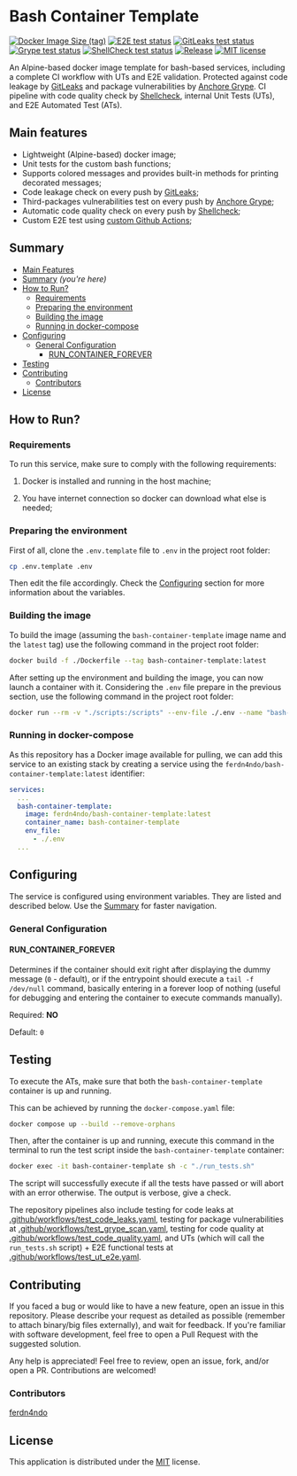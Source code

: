 # Bash Container Template

[![Docker Image Size (tag)](https://img.shields.io/docker/image-size/ferdn4ndo/bash-container-template/latest)](https://hub.docker.com/r/ferdn4ndo/bash-container-template)
[![E2E test status](https://github.com/ferdn4ndo/bash-container-template/actions/workflows/test_ut_e2e.yaml/badge.svg?branch=main)](https://github.com/ferdn4ndo/bash-container-template/actions)
[![GitLeaks test status](https://github.com/ferdn4ndo/bash-container-template/actions/workflows/test_code_leaks.yaml/badge.svg?branch=main)](https://github.com/ferdn4ndo/bash-container-template/actions)
[![Grype test status](https://github.com/ferdn4ndo/bash-container-template/actions/workflows/test_grype_scan.yaml/badge.svg?branch=main)](https://github.com/ferdn4ndo/bash-container-template/actions)
[![ShellCheck test status](https://github.com/ferdn4ndo/bash-container-template/actions/workflows/test_code_quality.yaml/badge.svg?branch=main)](https://github.com/ferdn4ndo/bash-container-template/actions)
[![Release](https://img.shields.io/github/v/release/ferdn4ndo/bash-container-template)](https://github.com/ferdn4ndo/bash-container-template/releases)
[![MIT license](https://img.shields.io/badge/license-MIT-brightgreen.svg)](https://opensource.org/licenses/MIT)

An Alpine-based docker image template for bash-based services, including a complete CI workflow with UTs and E2E validation. Protected against code leakage by [GitLeaks](https://github.com/gitleaks/gitleaks-action/) and package vulnerabilities by [Anchore Grype](https://github.com/anchore/grype). CI pipeline with code quality check by [Shellcheck](https://github.com/koalaman/shellcheck), internal Unit Tests (UTs), and E2E Automated Test (ATs).

## Main features

* Lightweight (Alpine-based) docker image;
* Unit tests for the custom bash functions;
* Supports colored messages and provides built-in methods for printing decorated messages;
* Code leakage check on every push by [GitLeaks](https://github.com/gitleaks/gitleaks-action/);
* Third-packages vulnerabilities test on every push by [Anchore Grype](https://github.com/anchore/grype);
* Automatic code quality check on every push by [Shellcheck](https://github.com/koalaman/shellcheck);
* Custom E2E test using [custom Github Actions](https://github.com/ferdn4ndo/bash-container-template/blob/main/.github/workflows/test_ut_e2e.yaml);

## Summary

* [Main Features](#main-features)
* [Summary](#summary) *(you're here)*
* [How to Run?](#how-to-run)
  * [Requirements](#requirements)
  * [Preparing the environment](#preparing-the-environment)
  * [Building the image](#building-the-image)
  * [Running in docker-compose](#running-in-docker-compose)
* [Configuring](#configuring)
  * [General Configuration](#general-configuration)
    * [RUN_CONTAINER_FOREVER](#run_container_forever)
* [Testing](#testing)
* [Contributing](#contributing)
  * [Contributors](#contributors)
* [License](#license)

## How to Run?

### Requirements

To run this service, make sure to comply with the following requirements:

1. Docker is installed and running in the host machine;

2. You have internet connection so docker can download what else is needed;

### Preparing the environment

First of all, clone the `.env.template` file to `.env` in the project root folder:

```bash
cp .env.template .env
```

Then edit the file accordingly. Check the [Configuring](#configuring) section for more information about the variables.

### Building the image

To build the image (assuming the `bash-container-template` image name and the `latest` tag) use the following command in the project root folder:

```bash
docker build -f ./Dockerfile --tag bash-container-template:latest
```

After setting up the environment and building the image, you can now launch a container with it. Considering the `.env` file prepare in the previous section, use the following command in the project root folder:

```bash
docker run --rm -v "./scripts:/scripts" --env-file ./.env --name "bash-container-template" bash-container-template:latest
```

### Running in docker-compose

As this repository has a Docker image available for pulling, we can add this service to an existing stack by creating a service using the `ferdn4ndo/bash-container-template:latest` identifier:

```yaml
services:
  ...
  bash-container-template:
    image: ferdn4ndo/bash-container-template:latest
    container_name: bash-container-template
    env_file:
      - ./.env
  ...
```

## Configuring

The service is configured using environment variables. They are listed and described below. Use the [Summary](#summary) for faster navigation.

### General Configuration

#### **RUN_CONTAINER_FOREVER**

Determines if the container should exit right after displaying the dummy message (`0` - default), or if the entrypoint should execute a `tail -f /dev/null` command, basically entering in a forever loop of nothing (useful for debugging and entering the container to execute commands manually).

Required: **NO**

Default: `0`

## Testing

To execute the ATs, make sure that both the `bash-container-template` container is up and running.

This can be achieved by running the `docker-compose.yaml` file:

```bash
docker compose up --build --remove-orphans
```

Then, after the container is up and running, execute this command in the terminal to run the test script inside the `bash-container-template` container:

```bash
docker exec -it bash-container-template sh -c "./run_tests.sh"
```

The script will successfully execute if all the tests have passed or will abort with an error otherwise. The output is verbose, give a check.

The repository pipelines also include testing for code leaks at [.github/workflows/test_code_leaks.yaml](https://github.com/ferdn4ndo/bash-container-template/blob/main/.github/workflows/test_code_leaks.yaml), testing for package vulnerabilities at [.github/workflows/test_grype_scan.yaml](https://github.com/ferdn4ndo/bash-container-template/blob/main/.github/workflows/test_grype_scan.yaml), testing for code quality at [.github/workflows/test_code_quality.yaml](https://github.com/ferdn4ndo/bash-container-template/blob/main/.github/workflows/test_code_quality.yaml), and UTs (which will call the `run_tests.sh` script) + E2E functional tests at [.github/workflows/test_ut_e2e.yaml](https://github.com/ferdn4ndo/bash-container-template/blob/main/.github/workflows/test_ut_e2e.yaml).

## Contributing

If you faced a bug or would like to have a new feature, open an issue in this repository. Please describe your request as detailed as possible (remember to attach binary/big files externally), and wait for feedback. If you're familiar with software development, feel free to open a Pull Request with the suggested solution.

Any help is appreciated! Feel free to review, open an issue, fork, and/or open a PR. Contributions are welcomed!

### Contributors

[ferdn4ndo](https://github.com/ferdn4ndo)

## License

This application is distributed under the [MIT](https://github.com/ferdn4ndo/bash-container-template/blob/main/LICENSE) license.
